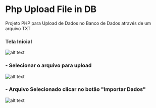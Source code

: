 # Php Upload File in DB
Projeto PHP para Upload de Dados no Banco de Dados através de um arquivo TXT


### Tela Inicial
![alt text](https://github.com/fellipespfc/phpuploadfile/blob/main/6.JPG)

### - Selecionar o arquivo para upload
![alt text](https://github.com/fellipespfc/phpuploadfile/blob/main/7.JPG)


### - Arquivo Selecionado clicar no botão "Importar Dados"
![alt text](https://github.com/fellipespfc/phpuploadfile/blob/main/8.JPG)

